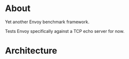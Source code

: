 # About

Yet another Envoy benchmark framework.

Tests Envoy specifically against a TCP echo server for now.

# Architecture


